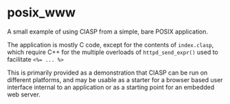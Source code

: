 # posix_www

A small example of using ClASP from a simple, bare POSIX application.

The application is mostly C code, except for the contents of `index.clasp`, which require C++ for the multiple overloads of `httpd_send_expr()` used to facilitate `<%= ... %>`

This is primarily provided as a demonstration that ClASP can be run on different platforms, and may be usable as a starter for a browser based user interface internal to an application or as a starting point for an embedded web server.
